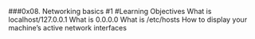 ###0x08. Networking basics #1
#Learning Objectives
What is localhost/127.0.0.1
What is 0.0.0.0
What is /etc/hosts
How to display your machine’s active network interfaces
